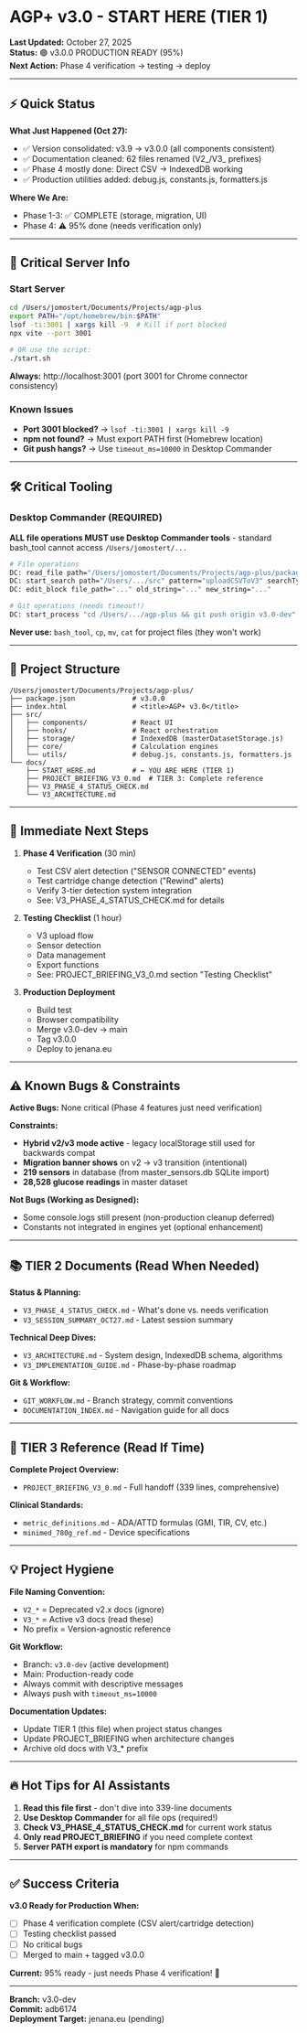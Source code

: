 # AGP+ v3.0 - START HERE (TIER 1)

**Last Updated:** October 27, 2025  
**Status:** 🟢 v3.0.0 PRODUCTION READY (95%)  
**Next Action:** Phase 4 verification → testing → deploy

---

## ⚡ Quick Status

**What Just Happened (Oct 27):**
- ✅ Version consolidated: v3.9 → v3.0.0 (all components consistent)
- ✅ Documentation cleaned: 62 files renamed (V2_/V3_ prefixes)
- ✅ Phase 4 mostly done: Direct CSV → IndexedDB working
- ✅ Production utilities added: debug.js, constants.js, formatters.js

**Where We Are:**
- Phase 1-3: ✅ COMPLETE (storage, migration, UI)
- Phase 4: ⚠️ 95% done (needs verification only)

---

## 🚀 Critical Server Info

### Start Server
```bash
cd /Users/jomostert/Documents/Projects/agp-plus
export PATH="/opt/homebrew/bin:$PATH"
lsof -ti:3001 | xargs kill -9  # Kill if port blocked
npx vite --port 3001

# OR use the script:
./start.sh
```

**Always:** http://localhost:3001 (port 3001 for Chrome connector consistency)

### Known Issues
- **Port 3001 blocked?** → `lsof -ti:3001 | xargs kill -9`
- **npm not found?** → Must export PATH first (Homebrew location)
- **Git push hangs?** → Use `timeout_ms=10000` in Desktop Commander

---

## 🛠️ Critical Tooling

### Desktop Commander (REQUIRED)
**ALL file operations MUST use Desktop Commander tools** - standard bash_tool cannot access `/Users/jomostert/...`

```bash
# File operations
DC: read_file path="/Users/jomostert/Documents/Projects/agp-plus/package.json"
DC: start_search path="/Users/.../src" pattern="uploadCSVToV3" searchType="content"
DC: edit_block file_path="..." old_string="..." new_string="..."

# Git operations (needs timeout!)
DC: start_process "cd /Users/.../agp-plus && git push origin v3.0-dev" timeout_ms=10000
```

**Never use:** `bash_tool`, `cp`, `mv`, `cat` for project files (they won't work)

---

## 📁 Project Structure

```
/Users/jomostert/Documents/Projects/agp-plus/
├── package.json              # v3.0.0
├── index.html                # <title>AGP+ v3.0</title>
├── src/
│   ├── components/           # React UI
│   ├── hooks/                # React orchestration
│   ├── storage/              # IndexedDB (masterDatasetStorage.js)
│   ├── core/                 # Calculation engines
│   └── utils/                # debug.js, constants.js, formatters.js
└── docs/
    ├── START_HERE.md         # ← YOU ARE HERE (TIER 1)
    ├── PROJECT_BRIEFING_V3_0.md  # TIER 3: Complete reference
    ├── V3_PHASE_4_STATUS_CHECK.md
    └── V3_ARCHITECTURE.md
```

---

## 🎯 Immediate Next Steps

1. **Phase 4 Verification** (30 min)
   - Test CSV alert detection ("SENSOR CONNECTED" events)
   - Test cartridge change detection ("Rewind" alerts)
   - Verify 3-tier detection system integration
   - See: V3_PHASE_4_STATUS_CHECK.md for details

2. **Testing Checklist** (1 hour)
   - V3 upload flow
   - Sensor detection
   - Data management
   - Export functions
   - See: PROJECT_BRIEFING_V3_0.md section "Testing Checklist"

3. **Production Deployment**
   - Build test
   - Browser compatibility
   - Merge v3.0-dev → main
   - Tag v3.0.0
   - Deploy to jenana.eu

---

## ⚠️ Known Bugs & Constraints

**Active Bugs:** None critical (Phase 4 features just need verification)

**Constraints:**
- **Hybrid v2/v3 mode active** - legacy localStorage still used for backwards compat
- **Migration banner shows** on v2 → v3 transition (intentional)
- **219 sensors** in database (from master_sensors.db SQLite import)
- **28,528 glucose readings** in master dataset

**Not Bugs (Working as Designed):**
- Some console.logs still present (non-production cleanup deferred)
- Constants not integrated in engines yet (optional enhancement)

---

## 📚 TIER 2 Documents (Read When Needed)

**Status & Planning:**
- `V3_PHASE_4_STATUS_CHECK.md` - What's done vs. needs verification
- `V3_SESSION_SUMMARY_OCT27.md` - Latest session summary

**Technical Deep Dives:**
- `V3_ARCHITECTURE.md` - System design, IndexedDB schema, algorithms
- `V3_IMPLEMENTATION_GUIDE.md` - Phase-by-phase roadmap

**Git & Workflow:**
- `GIT_WORKFLOW.md` - Branch strategy, commit conventions
- `DOCUMENTATION_INDEX.md` - Navigation guide for all docs

---

## 📖 TIER 3 Reference (Read If Time)

**Complete Project Overview:**
- `PROJECT_BRIEFING_V3_0.md` - Full handoff (339 lines, comprehensive)

**Clinical Standards:**
- `metric_definitions.md` - ADA/ATTD formulas (GMI, TIR, CV, etc.)
- `minimed_780g_ref.md` - Device specifications

---

## 💡 Project Hygiene

**File Naming Convention:**
- `V2_*` = Deprecated v2.x docs (ignore)
- `V3_*` = Active v3 docs (read these)
- No prefix = Version-agnostic reference

**Git Workflow:**
- Branch: `v3.0-dev` (active development)
- Main: Production-ready code
- Always commit with descriptive messages
- Always push with `timeout_ms=10000`

**Documentation Updates:**
- Update TIER 1 (this file) when project status changes
- Update PROJECT_BRIEFING when architecture changes
- Archive old docs with V3_* prefix

---

## 🔥 Hot Tips for AI Assistants

1. **Read this file first** - don't dive into 339-line documents
2. **Use Desktop Commander** for all file ops (required!)
3. **Check V3_PHASE_4_STATUS_CHECK.md** for current work status
4. **Only read PROJECT_BRIEFING** if you need complete context
5. **Server PATH export is mandatory** for npm commands

---

## ✅ Success Criteria

**v3.0 Ready for Production When:**
- [ ] Phase 4 verification complete (CSV alert/cartridge detection)
- [ ] Testing checklist passed
- [ ] No critical bugs
- [ ] Merged to main + tagged v3.0.0

**Current:** 95% ready - just needs Phase 4 verification! 🎉

---

**Branch:** v3.0-dev  
**Commit:** adb6174  
**Deployment Target:** jenana.eu (pending)

